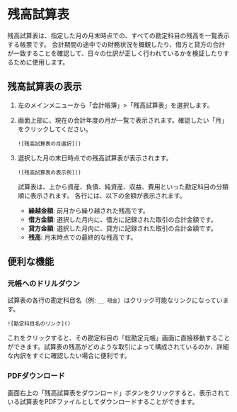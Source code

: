 # 残高試算表

残高試算表は、指定した月の月末時点での、すべての勘定科目の残高を一覧表示する帳票です。
会計期間の途中での財務状況を概観したり、借方と貸方の合計が一致することを確認して、日々の仕訳が正しく行われているかを検証したりするために使用します。

## 残高試算表の表示

1.  左のメインメニューから「会計帳簿」>「残高試算表」を選択します。
2.  画面上部に、現在の会計年度の月が一覧で表示されます。確認したい「月」をクリックしてください。

    `![残高試算表の月選択]()`

3.  選択した月の末日時点での残高試算表が表示されます。

    `![残高試算表の表示例]()`

    試算表は、上から資産、負債、純資産、収益、費用といった勘定科目の分類順に表示されます。
    各行には、以下の金額が表示されます。

    *   **繰越金額**: 前月から繰り越された残高です。
    *   **借方金額**: 選択した月内に、借方に記録された取引の合計金額です。
    *   **貸方金額**: 選択した月内に、貸方に記録された取引の合計金額です。
    *   **残高**: 月末時点での最終的な残高です。

## 便利な機能

### 元帳へのドリルダウン

試算表の各行の勘定科目名（例: `__ 現金`）はクリック可能なリンクになっています。

`![勘定科目名のリンク]()`

これをクリックすると、その勘定科目の「総勘定元帳」画面に直接移動することができます。試算表の残高がどのような取引によって構成されているのか、詳細な内訳をすぐに確認したい場合に便利です。

### PDFダウンロード

画面右上の「残高試算表をダウンロード」ボタンをクリックすると、表示されている試算表をPDFファイルとしてダウンロードすることができます。
